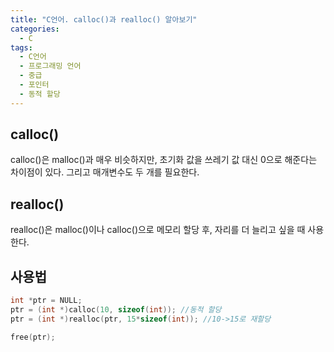 ```yaml
---
title: "C언어. calloc()과 realloc() 알아보기"
categories:
  - C
tags:
  - C언어
  - 프로그래밍 언어
  - 중급
  - 포인터
  - 동적 할당
---
```


## calloc()

calloc()은 malloc()과 매우 비슷하지만, 초기화 값을 쓰레기 값 대신 0으로 해준다는 차이점이 있다. 그리고 매개변수도 두 개를 필요한다.

## realloc()

realloc()은 malloc()이나 calloc()으로 메모리 할당 후, 자리를 더 늘리고 싶을 때 사용한다.

## 사용법

```c
int *ptr = NULL;
ptr = (int *)calloc(10, sizeof(int)); //동적 할당
ptr = (int *)realloc(ptr, 15*sizeof(int)); //10->15로 재할당

free(ptr);
```